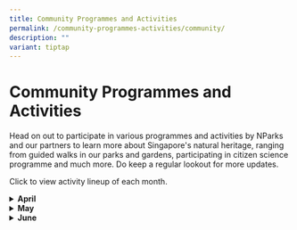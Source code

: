 ```yaml
---
title: Community Programmes and Activities
permalink: /community-programmes-activities/community/
description: ""
variant: tiptap
---
```

<h1><strong>Community Programmes and Activities</strong></h1>
<p>Head on out to participate in various programmes and activities by NParks
and our partners to learn more about Singapore's natural heritage, ranging
from guided walks in our parks and gardens, participating in citizen science
programme and much more. Do keep a regular lookout for more updates.</p>
<p></p>
<p>Click to view activity lineup of each month.</p>
<p></p>
<div data-type="detailGroup" class="isomer-accordion-group isomer-accordion isomer-accordion-white">
<details class="isomer-details">
<summary><strong>April</strong>
</summary>
<div data-type="detailsContent" class="isomer-details-content">
<table>
<tbody>
<tr>
<th rowspan="1" colspan="1">
<p>Date</p>
</th>
<th rowspan="1" colspan="1">
<p>Event</p>
</th>
<th rowspan="1" colspan="1">
<p>How to Register</p>
</th>
</tr>
<tr>
<td rowspan="1" colspan="1">
<p>Programme Round Duration: 6 April 2024 - 26 April 2024</p>
<p></p>
<p>Training Date: 6 April 2024 (9 AM - 12 PM)</p>
<p></p>
<p>Live Session: 17 April 2024 (7:30 PM - 9 PM)</p>
</td>
<td rowspan="1" colspan="1">
<p><strong>Cyber Spotter Programme 2.0 April 2024</strong>
</p>
<div class="isomer-image-wrapper">
<img style="width: 100%" height="auto" width="100%" alt="" src="/images/CSV_KV_2024JAN_Main_3334x1564.png">
</div>
<p>Cyber Spotter Programme 2.0 is a key citizen scientist component of the
Coalition to End Wildlife Trafficking Online. Empowering people to be part
of the solution by helping to detect and report illegal online listings.
Selected volunteers will undergo training to identify prohibited wildlife
products online and report any suspicious content to WWF. WWF will review
the listings and work with the participating members of the Coalition to
End Wildlife Trafficking Online to take further actions.</p>
</td>
<td rowspan="1" colspan="1">
<p>Click <a href="https://cyberspotter.wwf.sg/" rel="noopener noreferrer nofollow" target="_blank">here</a> to
view website for more information.</p>
<p>Click <a href="https://ujdqi6q2l7r.typeform.com/to/vygMEDc9" rel="noopener noreferrer nofollow" target="_blank">here</a> to
register.</p>
</td>
</tr>
<tr>
<td rowspan="1" colspan="1">
<p>13 April 2024 (9:30am - 11.30am)</p>
</td>
<td rowspan="1" colspan="1">
<p><strong>Heritage on the Hill Guided Tour.</strong>
</p>
<p>Did you know that the history of Fort Canning dates to the 14th century?
Check out the ancient artefacts from the hill, and join us on a journey
that highlights the changing faces of Fort Canning, from the ancient 14th
century to the colonial 19th century and beyond!</p>
</td>
<td rowspan="1" colspan="1">
<p>Click <a href="https://beta.nparks.gov.sg/visit/events/event-detail/FCP_HT1/336_Heritage-on-the-Hill-Guided-Tour" rel="noopener noreferrer nofollow" target="_blank">here</a> to
register.</p>
</td>
</tr>
<tr>
<td rowspan="1" colspan="1">
<p>13 April 2024 (1pm - 2pm)</p>
</td>
<td rowspan="1" colspan="1">
<p><strong>A Peek into a Civet’s Life in Urban Singapore.</strong>
</p>
<p>The Common Palm Civet is a nocturnal mammal that lives among us in urban
Singapore. Ever wondered what civets eat? Are they important to the ecosystem?
Through this talk, you will learn the ways of the civet, where they can
be seen and the threats that they face. In addition to the knowledge on
civets, you will also learn about other urban wildlife and what general
etiquette to adopt to best admire and appreciate the rich biodiversity
that we have in Singapore.</p>
</td>
<td rowspan="1" colspan="1">
<p>Click <a href="https://www.eventbrite.sg/e/a-peek-into-a-civets-life-in-urban-singapore-tickets-864401005677?aff=odcleoeventsincollection" rel="noopener noreferrer nofollow" target="_blank">here</a> to
register.</p>
</td>
</tr>
<tr>
<td rowspan="1" colspan="1">
<p>14 April 2024 (12.30pm - 1.30pm)</p>
</td>
<td rowspan="1" colspan="1">
<p><strong>Snakes Alive!</strong>
</p>
<p>Learn about the different species of snakes that live in Singapore. Are
all snakes dangerous? What should you do if you are bitten by a venomous
snake? Get your questions answered and find out how we can peacefully coexist
with our scaley neighbours.</p>
</td>
<td rowspan="1" colspan="1">
<p>Click <a href="https://www.eventbrite.sg/e/snakes-alive-tickets-863390994707?aff=odcleoeventsincollection" rel="noopener noreferrer nofollow" target="_blank">here</a> to
register.</p>
</td>
</tr>
<tr>
<td rowspan="1" colspan="1">
<p>20 April 2024 (9am - 10.30am)</p>
</td>
<td rowspan="1" colspan="1">
<p><strong>Apr 2024 GDO Nature Walk - Therapeutic Horticulture Experience.</strong>
</p>
<p>Have you gone on a therapeutic garden tour? Join us and explore the restorative
benefits of therapeutic horticulture in our green spaces. This experience
is for anyone who needs a moment of peace and tranquility. Led by trained
guides, it is crafted to promote low-intensity exercise, stimulate memory,
encourage positive social interactions, and foster mindfulness.</p>
</td>
<td rowspan="1" colspan="1">
<p>Registration will open at 10am on 5 Apr 2024, and will close either 3
days before the event or when fully registered. Successful registrants
will receive a confirmation email 3 days before the tour. You will be placed
on our waiting list if the programme is full.</p>
<p></p>
<p>Click <a href="https://beta.nparks.gov.sg/visit/events/event-detail/GDO24_17/353_Apr-2024-GDO-Nature-Walk-Therapeutic-Horticulture-Experience" rel="noopener noreferrer nofollow" target="_blank">here</a> to
register.</p>
</td>
</tr>
<tr>
<td rowspan="1" colspan="1">
<p>20 April 2024 (9am - 10.30am)</p>
</td>
<td rowspan="1" colspan="1">
<p><strong>Apr 2024 GDO Gardening Series - Best Air Plants for a Modern Gardener.</strong>
</p>
<p>Join Mr. Kevin Cheong from Pick A Plant to discover the top five essential
Tillandsia varieties that flourish in Singapore's climate, and uncover
the techniques for nurturing these exquisite air plants.</p>
<p></p>
<p>Seats are limited, so sign up early to secure your spot!</p>
</td>
<td rowspan="1" colspan="1">
<p>Registration will open at 10am on 5 Apr 2024, and will close either 3
days before the event or when fully registered. Successful registrants
will receive a confirmation email 3 days before the talk. You will be placed
on our waiting list if the programme is full.</p>
<p></p>
<p>Click <a href="https://beta.nparks.gov.sg/visit/events/event-detail/GDO24_18/363_Apr-2024-GDO-Gardening-Series-Best-Air-Plants-for-a-Modern-Gardener" rel="noopener noreferrer nofollow" target="_blank">here</a> to
register.</p>
</td>
</tr>
<tr>
<td rowspan="1" colspan="1">
<p>20 April 2024 (9am - 11am)</p>
</td>
<td rowspan="1" colspan="1">
<p><strong>Trees of the Fort Guided Tour.</strong>
</p>
<p>The Trees of the Fort guided tour takes you to beautiful trees at Fort
Canning Park amidst a backdrop of lush greenery and rich history. Fort
Canning Hill, on which the park sits, once housed a Malay Kingdom in the
14th century. It was also the place of residence for several governors
and was even transformed into a fort in the 1860s.&nbsp;</p>
</td>
<td rowspan="1" colspan="1">
<p>Click <a href="https://beta.nparks.gov.sg/visit/events/event-detail/FCP_TF1/344_Trees-of-the-Fort-Guided-Tour" rel="noopener noreferrer nofollow" target="_blank">here</a> to
register.</p>
</td>
</tr>
<tr>
<td rowspan="1" colspan="1">
<p>20 April 2024 (10am - 11am)</p>
</td>
<td rowspan="1" colspan="1">
<p><strong>Apr 2024 GDO Nature Walk - Orchid Garden Tour.</strong>
</p>
<p>Indulge in the enchanting world of orchids with our short and sweet Orchid
Garden Tour! Let the friendly volunteer guides, from The Orchid Society
of South East Asia (OSSEA), take you on a journey through stunning displays
of vibrant colours and sweet fragrances. Sign up now to discover the beauty
of orchids!</p>
</td>
<td rowspan="1" colspan="1">
<p>Registration will open at 10 am on 5 Apr 2024 and will close either 3
days before the event or when fully registered. Successful registrants
will receive a confirmation email 3 days before the tour. You will be placed
on our waiting list if the programme is full.</p>
<p></p>
<p>Click <a href="https://beta.nparks.gov.sg/visit/events/event-detail/GDO24_16/352_Apr-2024-GDO-Nature-Walk-Orchid-Garden-Tour" rel="noopener noreferrer nofollow" target="_blank">here</a> to
register.</p>
</td>
</tr>
<tr>
<td rowspan="1" colspan="1">
<p>24 April 2024 (2pm - 4.30pm)</p>
</td>
<td rowspan="1" colspan="1">
<p><strong>SewSustain Club.</strong>
</p>
<p>SewSustain Club is a vibrant community for sewing enthusiasts passionate
about sustainability. Beginners have the opportunity to learn basic stitches,
and participants are to bring their own needles, threads, scissors, and
optional embellishments like sequins, beads, buttons, and ribbons to personalize
their projects. The club fosters a collaborative environment without pressure,
welcoming individuals to join in reducing textile waste and promoting eco-friendly
fashion.&nbsp;</p>
</td>
<td rowspan="1" colspan="1">
<p>Click <a href="https://www.eventbrite.sg/e/sewsustain-club-tickets-866049676897?aff=odcleoeventsincollection" rel="noopener noreferrer nofollow" target="_blank">here</a> to
register.</p>
</td>
</tr>
<tr>
<td rowspan="1" colspan="1">
<p>27 April 2024 (10am - 11.30am)</p>
</td>
<td rowspan="1" colspan="1">
<p><strong>Fort Canning Galleries Guided Tour.</strong>
</p>
<p>Join us on a guided tour of the Fort Canning Heritage Gallery, which traces
the rich history of the hill and showcases the rare artefacts found here.
This tour will also take you to the Spice Gallery, which looks at the history
of spices and spice traders in Singapore, and is nestled in Singapore's
most diverse spice garden.</p>
</td>
<td rowspan="1" colspan="1">
<p>Click <a href="https://beta.nparks.gov.sg/visit/events/event-detail/FCP_GT1/347_Fort-Canning-Galleries-Guided-Tour" rel="noopener noreferrer nofollow" target="_blank">here</a> to
register.</p>
</td>
</tr>
<tr>
<td rowspan="1" colspan="1">
<p>27 April 2024 (10am - 10.45am)</p>
</td>
<td rowspan="1" colspan="1">
<p><strong>Race Against Time - Science Behind a Botanic Garden Tour.</strong>
</p>
<p>This session introduces the research facilities at the Singapore Botanic
Gardens such as the Library of Botany &amp; Horticulture, Orchid &amp;
Micro-propagation laboratory and the Herbarium.</p>
<p>Highlights of&nbsp; this 45-minute tour includes a visit to the Herbarium
which stores physical records of reference plant materials, some dating
as far back as 1790.&nbsp; In addition, learn about our hybridization programme
for orchids, a process introduced back in 1930’s by the then Director,
R.E Holttum.</p>
</td>
<td rowspan="1" colspan="1">
<p>Registration required 15-min prior at the Tanglin Visitor Services Desk.
Limited slots on a first-come-first-served basis. For ages 9 and above.</p>
<p></p>
<p>Click <a href="https://www.nparks.gov.sg/sbg/whats-happening/calendar-of-events/rat-tour-apr-2024" rel="noopener noreferrer nofollow" target="_blank">here</a> to
visit the website for more information.</p>
</td>
</tr>
<tr>
<td rowspan="1" colspan="1">
<p>28 April 2024 (10.30am - 12pm)</p>
</td>
<td rowspan="1" colspan="1">
<p><strong>Singapore Terrestrial Conservation Plan Launch Event.</strong>
</p>
<p>The STCP is a ground-up collaborative document that consolidates the knowledge,
views, concerns, and recommendations of Singapore society for the conservation
of terrestrial and freshwater ecosystems and biodiversity.</p>
</td>
<td rowspan="1" colspan="1">
<p>This programme is open to members of the National Library Board, Singapore.</p>
<p>Please ensure you have your myLibrary username on hand before proceeding
with the registration. If you do not have a myLibrary username, you can
create one here:&nbsp;<a href="https://account.nlb.gov.sg" rel="noopener noreferrer nofollow" target="_blank">https://account.nlb.gov.sg</a>.</p>
<p></p>
<p>Click <a href="https://www.eventbrite.com/e/singapore-terrestrial-conservation-plan-launch-event-tickets-871580880877?aff=odcleoeventsincollection&amp;keep_tld=1" rel="noopener noreferrer nofollow" target="_blank">here</a> to
register.</p>
</td>
</tr>
<tr>
<td rowspan="1" colspan="1">
<p>30 April 2024 (7.30pm - 10.30pm)</p>
</td>
<td rowspan="1" colspan="1">
<p><strong>Breeding of Urban Farming Crops.</strong>
</p>
<p>Learn how genome-editing approach is being used for breeding of urban
farming crops!</p>
</td>
<td rowspan="1" colspan="1">
<p>This programme is open to members of the National Library Board, Singapore.
Please ensure you have your myLibrary username on hand before proceeding
with the registration. If you do not have a myLibrary username, you can
create one here:&nbsp;<a href="https://account.nlb.gov.sg/" rel="noopener noreferrer nofollow" target="_blank">https://account.nlb.gov.sg/</a>
</p>
<p></p>
<p>Click <a href="https://www.eventbrite.sg/e/breeding-of-urban-farming-crops-tickets-855026325757?aff=odcleoeventsincollection" rel="noopener noreferrer nofollow" target="_blank">here</a> to
register.</p>
</td>
</tr>
<tr>
<td rowspan="1" colspan="1">
<p>30 April 2024 (3pm - 5pm)</p>
</td>
<td rowspan="1" colspan="1">
<p><strong>Habitat Enhancement at Lim Chu Kang Nature Park.</strong>
</p>
<p>Play a part in enhancing the coastal and grassland habitats of Lim Chu
Kang Nature Park. Join us in nurturing the young saplings and removal of
invasive species to restore the native habitats of the Nature Park.&nbsp;</p>
</td>
<td rowspan="1" colspan="1">
<p>Click <a href="https://beta.nparks.gov.sg/visit/events/event-detail/SBLCK01/297_Habitat-Enhancement-at-Lim-Chu-Kang-Nature-Park" rel="noopener noreferrer nofollow" target="_blank">here</a> to
register.</p>
</td>
</tr>
</tbody>
</table>
</div>
</details>
</div>
<div data-type="detailGroup" class="isomer-accordion-group isomer-accordion isomer-accordion-white">
<details class="isomer-details">
<summary><strong>May</strong>
</summary>
<div data-type="detailsContent" class="isomer-details-content">
<p>Table</p>
<table>
<tbody>
<tr>
<th rowspan="1" colspan="1">
<p>Date</p>
</th>
<th rowspan="1" colspan="1">
<p>Event</p>
</th>
<th rowspan="1" colspan="1">
<p>How to Register</p>
</th>
</tr>
<tr>
<td rowspan="1" colspan="1">
<p>4 May 2024 (8.30am – 10.30am)</p>
</td>
<td rowspan="1" colspan="1">
<p><strong>Walk With Your Neighbours @ Chestnut Nature Park</strong>
</p>
<div class="isomer-image-wrapper">
<img style="width: 100%" height="auto" width="100%" alt="" src="/images/B443A381_80DA_488F_B9D7_4BE036244270.jpg">
</div>
<p>Come join us in the morning for a nature walk hosted by residents, for
residents! Learn about Chestnut Nature Park's flora and fauna, and hear
about the area's history. Our guided walk is suitable for all ages, so
bring your family and friends down to explore the Park, and perhaps even
spot some of our local wildlife!</p>
</td>
<td rowspan="1" colspan="1">
<p>Free for public to attend.</p>
<p>Click <a href="https://www.eventbrite.sg/o/friends-of-chestnut-nature-park-20094180493" rel="noopener noreferrer nofollow" target="_blank">here</a> to
register on Eventbrite.</p>
<p>Click <a href="https://www.facebook.com/friendsofchestnut/" rel="noopener noreferrer nofollow" target="_blank">here</a> to
visit the Facebook page.</p>
</td>
</tr>
<tr>
<td rowspan="1" colspan="1">
<p>4 May 2024 (9.30am - 11am)</p>
</td>
<td rowspan="1" colspan="1">
<p><strong>What is in my Water?</strong>
</p>
<p>Join us for an interesting morning walk getting to know the creatures
and plants that lives in and around the water edges of Sungei Buloh.&nbsp;
<br>The walk will be cancelled if it rains.&nbsp;</p>
</td>
<td rowspan="1" colspan="1">
<p>Registration opens on 26 April, 8am.</p>
<p></p>
<p>Click <a href="https://beta.nparks.gov.sg/visit/events/event-detail/SBWM003/339_What-is-in-my-water" rel="noopener noreferrer nofollow" target="_blank">here</a> to
register.</p>
</td>
</tr>
<tr>
<td rowspan="1" colspan="1">
<p>4 May 2024 (10am - 11am)</p>
</td>
<td rowspan="1" colspan="1">
<p><strong>Nature’s Minimalists: Air Plants.</strong>
</p>
<p><em>Tillandsia</em>, or air plants, are admired by plant hobbyists for
their beautiful silver-green colour and form.&nbsp; These epiphytic plants
have minimal maintenance requirements and do not need soil to grow. Join
us to learn about the characteristics of air plants and their native habitats,
as well as how to make them flourish.</p>
</td>
<td rowspan="1" colspan="1">
<p>Click <a href="https://beta.nparks.gov.sg/visit/events/event-detail/EDUA0501/286_Nature-s-Minimalists-Air-Plants" rel="noopener noreferrer nofollow" target="_blank">here</a> to
register.</p>
</td>
</tr>
<tr>
<td rowspan="1" colspan="1">
<p>4 May 2024 (2pm - 3pm)</p>
</td>
<td rowspan="1" colspan="1">
<p><strong>Otters in our City.</strong>
</p>
<p>Ever wonder about the family of otters you meet while out on a stroll?
Find out about our urban otters and how they are a uniquely Singapore experience!</p>
</td>
<td rowspan="1" colspan="1">
<p>Click <a href="https://www.eventbrite.sg/e/otters-in-our-city-tickets-877785348607?aff=odcleoeventsincollection" rel="noopener noreferrer nofollow" target="_blank">here</a> to
register.</p>
</td>
</tr>
<tr>
<td rowspan="1" colspan="1">
<p>4 May 2024 (2.30pm - 4pm)</p>
</td>
<td rowspan="1" colspan="1">
<p><strong>Croc and Friends at Lookout Point.</strong>
</p>
<p>Learn all about the Estuarine Crocodiles that bask in the Reserve with
our volunteer Bernard, who has a keen interest in our reptilian friends!&nbsp;</p>
</td>
<td rowspan="1" colspan="1">
<p>Click <a href="https://beta.nparks.gov.sg/visit/events/event-detail/SBWM008/367_Croc-and-Friends-at-Lookout-Point" rel="noopener noreferrer nofollow" target="_blank">here</a> to
register.</p>
</td>
</tr>
<tr>
<td rowspan="1" colspan="1">
<p>5 May 2024 (10am - 11.30am)</p>
</td>
<td rowspan="1" colspan="1">
<p><strong>St John's Island Monthly Guided Walk.</strong>
</p>
<p>A free 90-minute guided tour (capped at 20 participants) will be held
on the first Sunday of every month. National Parks Board volunteers will
introduce you to the key features along the St John’s Island Trail.
<br>&nbsp;
<br>This land-based trail covers a distance of 1.6km. You can purchase your
own ferry ticket at Marina South Pier and take the 9am ferry to St John’s
Island.&nbsp;</p>
</td>
<td rowspan="1" colspan="1">
<p>Click <a href="https://beta.nparks.gov.sg/visit/events/event-detail/SJITRL01/20_St-John-s-Island-Monthly-Guided-Walk" rel="noopener noreferrer nofollow" target="_blank">here</a> to
register.</p>
</td>
</tr>
<tr>
<td rowspan="1" colspan="1">
<p>5 May 2024 (1.30pm - 2.30pm)</p>
</td>
<td rowspan="1" colspan="1">
<p><strong>Snakes Alive!</strong>
</p>
<p>Are all snakes dangerous? What should you do if you are bitten by a venomous
snake? Get your questions answered and find out how we can peacefully coexist
with our scaley neighbours.</p>
</td>
<td rowspan="1" colspan="1">
<p>This programme&nbsp;is open to members of the National Library Board,
Singapore. Please ensure you have your myLibrary username on hand before
proceeding with the registration. If you do not have a myLibrary username,
you can create one here:&nbsp;<a href="https://account.nlb.gov.sg/" rel="noopener noreferrer nofollow" target="_blank">https://account.nlb.gov.sg/</a>
</p>
<p></p>
<p>Click <a href="https://www.eventbrite.sg/e/snakes-alive-tickets-876465731597?aff=odcleoeventsincollection" rel="noopener noreferrer nofollow" target="_blank">here</a> to
register.</p>
</td>
</tr>
<tr>
<td rowspan="1" colspan="1">
<p>8 May 2024 (7pm - 10.30pm)</p>
</td>
<td rowspan="1" colspan="1">
<p><strong>Zero Waste Lifestyle: Reducing Waste and Living Sustainably.</strong>
</p>
<p>Is it possible to lead a life of zero waste? Find out how we can get there
through conscious efforts and nudges to make impactful changes in our lifestyle.
This talk explores what we can do as individuals to minimise waste generation.
Learn how waste reduction efforts can be fun as well as beneficial to us
as we discuss how to make the right consumer choices and carry out recycling
and composting at home.</p>
</td>
<td rowspan="1" colspan="1">
<p>This programme is open to members of the National Library Board, Singapore.
Please ensure you have your myLibrary username on hand before proceeding
with the registration. If you do not have a myLibrary username, you can
create one here:&nbsp;<a href="https://account.nlb.gov.sg/" rel="noopener noreferrer nofollow" target="_blank">https://account.nlb.gov.sg/</a>
</p>
<p></p>
<p>Click <a href="https://www.eventbrite.sg/e/zero-waste-lifestyle-reducing-waste-and-living-sustainably-down-to-earth-tickets-849239065907?aff=odcleoeventsincollection" rel="noopener noreferrer nofollow" target="_blank">here</a> to
register.</p>
</td>
</tr>
<tr>
<td rowspan="1" colspan="1">
<p>11 May 2024 (9.30am - 11am)</p>
</td>
<td rowspan="1" colspan="1">
<p><strong>What is in my mangrove?</strong>
</p>
<p>Join us for a guided walk of this unique mangrove wetlands located at
the border of freshwater (river) and salt water (sea). Singapore used to
have large areas of mangroves, but lost most of them to coastal development.
Few mangroves are left in Singapore, one of which is at Sungei Buloh Wetland
Reserve.&nbsp;
<br>&nbsp;
<br>The walk will be cancelled if it rains.&nbsp;</p>
</td>
<td rowspan="1" colspan="1">
<p>Click <a href="https://beta.nparks.gov.sg/visit/events/event-detail/SBWM004/341_What-is-in-my-mangrove" rel="noopener noreferrer nofollow" target="_blank">here</a> to
register.</p>
</td>
</tr>
<tr>
<td rowspan="1" colspan="1">
<p>11 May 2024 (2.30pm - 4.30 pm)</p>
</td>
<td rowspan="1" colspan="1">
<p><strong>Marine Meanderings through Southeast Asia.</strong>
</p>
<p>Embark on a cinematic voyage that explores the historical, poetic and
social ties surrounding marine life in a Southeast Asian context. The four
short films each illuminate a distinct facet of the sea and its inhabitants–
an animation of fishes and their poetic existence, a poignant documentary
on the challenges faced by an Indonesian fisherwoman, an experimental video
on the colonial histories lingering in the Malayan strait, and a look at
crocodile mythologies in Sulawesi. Their narratives capture the diversity
of human-nature relationships and the richness of marine life in our region.&nbsp;&nbsp;</p>
<p></p>
</td>
<td rowspan="1" colspan="1">
<p>Click <a href="https://www.eventbrite.sg/e/marine-meanderings-through-southeast-asia-lit-for-the-planet-tickets-879261935117?aff=odcleoeventsincollection" rel="noopener noreferrer nofollow" target="_blank">here</a> to
register.</p>
</td>
</tr>
<tr>
<td rowspan="1" colspan="1">
<p>11 May 2024 (1.45pm - 2.45pm)</p>
</td>
<td rowspan="1" colspan="1">
<p><strong>Our Wild Neighbours from Pasir Ris Park.</strong>
</p>
<p>Sometimes great stories are hidden right in our own backyard. Learn&nbsp;about
the lives of our wild neighbours who call Pasir Ris Park their home through
photos and videos taken by award-winning wildlife photographer, Jayaprakash
Bojan. Join him in this visual journey and&nbsp;gather some tips and tricks
in photography and storytelling.</p>
</td>
<td rowspan="1" colspan="1">
<p>Click <a href="https://www.eventbrite.sg/e/our-wild-neighbours-from-pasir-ris-park-tickets-880139760717?aff=odcleoeventsincollection" rel="noopener noreferrer nofollow" target="_blank">here</a> to
register.</p>
</td>
</tr>
<tr>
<td rowspan="1" colspan="1">
<p>12 May 2024 (1pm - 2pm)</p>
</td>
<td rowspan="1" colspan="1">
<p><strong>Wild Rescues in Singapore: What can you do to help wild animals in distress.</strong>
</p>
<p>Spot a grounded baby bird or a snake in your neighbourhood's coffeeshop?
What about the sounds coming from your attic at night?</p>
<p>Join Kalai, ACRES Wildlife Rescue Officer, to find out what you can do
if you encounter a wild animal in distress and how you can be an advocate
in helping our wildlife.</p>
</td>
<td rowspan="1" colspan="1">
<p>Click <a href="https://www.eventbrite.sg/e/wild-rescues-in-singapore-what-can-you-do-to-help-wild-animals-in-distress-tickets-881214164287?aff=odcleoeventsincollection" rel="noopener noreferrer nofollow" target="_blank">here</a> to
register.</p>
</td>
</tr>
<tr>
<td rowspan="1" colspan="1">
<p>14 May 2024 (7.30pm - 8.30pm)</p>
</td>
<td rowspan="1" colspan="1">
<p><strong>Insects: Studying Nature’s Tiny Organisms to Seek Sustainable Solutions.</strong>
</p>
<p>Insects represent a crucial component of the ecosystem and are often nature’s
solution to pollination as well as nutrient recycling.</p>
<p>This talk will emphasize the value of studying insects as sustainable
solutions to environmental challenges.</p>
</td>
<td rowspan="1" colspan="1">
<p>Click <a href="https://www.eventbrite.sg/e/insects-studying-natures-tiny-organisms-to-seek-sustainable-solutions-tickets-881797659537?aff=odcleoeventsincollection" rel="noopener noreferrer nofollow" target="_blank">here</a> to
register.</p>
</td>
</tr>
<tr>
<td rowspan="1" colspan="1">
<p>18 May 2024 (7.30am - 9.30am)</p>
</td>
<td rowspan="1" colspan="1">
<p><strong>Bird Watching along The Southern Ridges.</strong>
</p>
<p>Join us for a bird watching tour at The Southern Ridges, where up to 43
species of birds have been spotted so far. This tour will take you through
the Forest Walk and the Singing Forest in search of these beautiful birds.
Do bring along a pair of binoculars or a camera with a zoom function for
a better experience.&nbsp;</p>
</td>
<td rowspan="1" colspan="1">
<p>Click <a href="https://beta.nparks.gov.sg/visit/events/event-detail/BWSR2024/7_Bird-Watching-along-The-Southern-Ridges" rel="noopener noreferrer nofollow" target="_blank">here</a> to
register.</p>
</td>
</tr>
<tr>
<td rowspan="1" colspan="1">
<p>18 May 2024 (9.30am - 10.30pm)</p>
</td>
<td rowspan="1" colspan="1">
<p><strong>Nature Appreciation Walk at Bukit Timah Nature Reserve.</strong>
</p>
<p>Experience nature in its pristine form at Bukit Timah Nature Reserve,
which is a mere 12 km from the bustling city centre. By virtue of Singapore’s
location on the equatorial belt, the reserve has one of the richest and
most diverse ecological systems.&nbsp;Join us for a Guided Nature Appreciation
Walk to find out more about the flora &amp; fauna that can be found in
the reserve!</p>
</td>
<td rowspan="1" colspan="1">
<p>Registration opens on 27 April, 12am.</p>
<p></p>
<p>Click <a href="https://beta.nparks.gov.sg/visit/events/event-detail/BTNR_002/305_Nature-Appreciation-Walk-at-Bukit-Timah-Nature-Reserve" rel="noopener noreferrer nofollow" target="_blank">here</a> to
register.</p>
</td>
</tr>
<tr>
<td rowspan="1" colspan="1">
<p>18 May 2024 (9.30am - 10.30am)</p>
</td>
<td rowspan="1" colspan="1">
<p><strong>Nature Guided Walk at Rifle Range Nature Park.</strong>
</p>
<p>Join us for a morning walk at Rifle Range Nature Park!
<br>&nbsp;
<br>This 1-hour guided walk will allow participants to learn more about our
rich biodiversity and the animal crossing features such as rope bridges
and colugo poles. Find out how these structures enhance the ecological
connectivity for our wildlife and the importance of Rifle Range Nature
Park as a green buffer to protect Bukit Timah Nature Reserve.</p>
</td>
<td rowspan="1" colspan="1">
<p>Registration opens on 27 April, 12am.</p>
<p></p>
<p>Click <a href="https://beta.nparks.gov.sg/visit/events/event-detail/RRNP_004/302_Nature-Guided-Walk-at-Rifle-Range-Nature-Park" rel="noopener noreferrer nofollow" target="_blank">here</a> to
register.</p>
</td>
</tr>
<tr>
<td rowspan="1" colspan="1">
<p>18 May 2024 (9.30am - 11am)</p>
</td>
<td rowspan="1" colspan="1">
<p><strong>What is in my mangrove?</strong>
</p>
<p>Join us for a guided walk of this unique mangrove wetlands located at
the border of freshwater (river) and salt water (sea). Singapore used to
have large areas of mangroves, but lost most of them to coastal development.
Few mangroves are left in Singapore, one of which is at Sungei Buloh Wetland
Reserve.&nbsp;
<br>&nbsp;
<br>The walk will be cancelled if it rains.&nbsp;</p>
</td>
<td rowspan="1" colspan="1">
<p>Click <a href="https://beta.nparks.gov.sg/visit/events/event-detail/SBWM004/342_What-is-in-my-mangrove" rel="noopener noreferrer nofollow" target="_blank">here</a> to
register.</p>
</td>
</tr>
<tr>
<td rowspan="1" colspan="1">
<p>24 May 2024 (9am - 11am)</p>
</td>
<td rowspan="1" colspan="1">
<p><strong>Habitat Enhancement at Lim Chu Kang Nature Park.</strong>
</p>
<p>Play a part in enhancing the coastal and grassland habitats of Lim Chu
Kang Nature Park. Join us in nurturing the young saplings and removal of
invasive species to restore the native habitats of the Nature Park.&nbsp;</p>
</td>
<td rowspan="1" colspan="1">
<p>Click <a href="https://beta.nparks.gov.sg/visit/events/event-detail/SBLCK02/314_Habitat-Enhancement-at-Lim-Chu-Kang-Nature-Park" rel="noopener noreferrer nofollow" target="_blank">here</a> to
register.</p>
</td>
</tr>
<tr>
<td rowspan="1" colspan="1">
<p>25 May 2024 (9.30am - 11am)</p>
</td>
<td rowspan="1" colspan="1">
<p><strong>What is in my Water?</strong>
</p>
<p>Join us for an interesting morning walk getting to know the creatures
and plants that lives in and around the water edges of Sungei Buloh.&nbsp;
<br>The walk will be cancelled if it rains.&nbsp;</p>
</td>
<td rowspan="1" colspan="1">
<p>Registration opens on 17 May, 8am.</p>
<p></p>
<p>Click <a href="https://beta.nparks.gov.sg/visit/events/event-detail/SBWM003/340_What-is-in-my-water" rel="noopener noreferrer nofollow" target="_blank">here</a> to
register.</p>
</td>
</tr>
<tr>
<td rowspan="1" colspan="1">
<p>25 May 2024 and 26 May 2024</p>
</td>
<td rowspan="1" colspan="1">
<p><strong>Book a Tree: Preserving Nature Through Photography</strong>
</p>
<div class="isomer-image-wrapper">
<img style="width: 100%" height="auto" width="100%" alt="" src="/images/IMG_6876.jpg">
</div>
<p>Book-A-Tree is a movement to support NParks in their mission to plant
1 million trees around Singapore to further enhance its status as a garden
city. The movement is supported by the sales of the book “God’s Own Design
- A Photographic Journey Through Nature”. All proceeds from the book sales
would be donated to the Garden City Fund’s Plant-A-Tree Programme.</p>
</td>
<td rowspan="1" colspan="1">
<p>Click <a href="https://www.linkedin.com/pulse/sowing-seeds-success-50-reflection-book-a-tree-journey-bhavesh-shukla-irdmc/?trackingId=9vbfWR4oRnerfElpfW7S%2FQ%3D%3D" rel="noopener noreferrer nofollow" target="_blank">here</a>to
learn more about the history of Book a Tree</p>
</td>
</tr>
<tr>
<td rowspan="1" colspan="1">
<p>29 May 2024 (7pm - 8pm)</p>
</td>
<td rowspan="1" colspan="1">
<p><strong>Rooted between Sea and Land: Mangroves in Singapore | Down to Earth</strong>
</p>
<p>Our garden city, dotted with urban forests and plentiful parks is also
home to mangroves. These forests that thrives in the twilight zone between
land and sea are our natural helpers in reversing and mitigating the impacts
of climate change. However, these fragile habitats face the threat of development
and rising sea levels. In this talk, learn more about the mangrove ecosystems
in Singapore, hear about its inhabitants, and their critical role in addressing
climate change challenges for Singapore and the region.</p>
</td>
<td rowspan="1" colspan="1">
<p>Click <a href="https://www.eventbrite.sg/e/rooted-between-sea-and-land-mangroves-in-singapore-down-to-earth-tickets-881715844827?aff=odcleoeventsincollection" rel="noopener noreferrer nofollow" target="_blank">here</a> to
register.</p>
</td>
</tr>
</tbody>
</table>
</div>
</details>
</div>
<div data-type="detailGroup" class="isomer-accordion-group isomer-accordion isomer-accordion-white">
<details class="isomer-details">
<summary><strong>June</strong>
</summary>
<div data-type="detailsContent" class="isomer-details-content">
<table>
<tbody>
<tr>
<th rowspan="1" colspan="1">
<p>Date</p>
</th>
<th rowspan="1" colspan="1">
<p>Event</p>
</th>
<th rowspan="1" colspan="1">
<p>How to Register</p>
</th>
</tr>
<tr>
<td rowspan="1" colspan="1">
<p>1 June 2024 (9.30am - 11am)</p>
</td>
<td rowspan="1" colspan="1">
<p><strong>What is in my mangrove?</strong>
</p>
<p>Join us for a guided walk of this unique mangrove wetlands located at
the border of freshwater (river) and salt water (sea). Singapore used to
have large areas of mangroves, but lost most of them to coastal development.
Few mangroves are left in Singapore, one of which is at Sungei Buloh Wetland
Reserve.&nbsp;
<br>&nbsp;
<br>The walk will be cancelled if it rains.&nbsp;</p>
</td>
<td rowspan="1" colspan="1">
<p>Registration opens on 24 May, 8am.</p>
<p></p>
<p>Click <a href="https://beta.nparks.gov.sg/visit/events/event-detail/SBWM0006/355_What-s-in-my-Mangrove" rel="noopener noreferrer nofollow" target="_blank">here</a> to
register.</p>
</td>
</tr>
<tr>
<td rowspan="1" colspan="1">
<p>2 June 2024 (10am - 11.30am)</p>
</td>
<td rowspan="1" colspan="1">
<p><strong>St John's Island Monthly Guided Walk.</strong>
</p>
<p>A free 90-minute guided tour (capped at 20 participants) will be held
on the first Sunday of every month. National Parks Board volunteers will
introduce you to the key features along the St John’s Island Trail.
<br>&nbsp;
<br>This land-based trail covers a distance of 1.6km. You can purchase your
own ferry ticket at Marina South Pier and take the 9am ferry to St John’s
Island.&nbsp;</p>
</td>
<td rowspan="1" colspan="1">
<p>Registration opens on 5 May, 10am.</p>
<p></p>
<p>Click <a href="https://beta.nparks.gov.sg/visit/events/event-detail/SJITRL01/21_St-John-s-Island-Monthly-Guided-Walk" rel="noopener noreferrer nofollow" target="_blank">here</a> to
register.</p>
</td>
</tr>
<tr>
<td rowspan="1" colspan="1">
<p>8 June 2024 (9.30am - 11am)</p>
</td>
<td rowspan="1" colspan="1">
<p><strong>What is in my Water?</strong>
</p>
<p>Join us for an interesting morning walk getting to know the creatures
and plants that lives in and around the water edges of Sungei Buloh.&nbsp;
<br>The walk will be cancelled if it rains.&nbsp;</p>
</td>
<td rowspan="1" colspan="1">
<p>Registration opens on 31 May, 8am.</p>
<p></p>
<p>Click <a href="https://beta.nparks.gov.sg/visit/events/event-detail/SBWM0007/357_What-s-in-my-Water" rel="noopener noreferrer nofollow" target="_blank">here</a> to
register.</p>
</td>
</tr>
<tr>
<td rowspan="1" colspan="1">
<p>15 June 2024 (9.30am - 10.30am)</p>
</td>
<td rowspan="1" colspan="1">
<p><strong>Nature Guided Walk at Rifle Range Nature Park.</strong>
</p>
<p>Join us for a morning walk at Rifle Range Nature Park!
<br>&nbsp;
<br>This 1-hour guided walk will allow participants to learn more about our
rich biodiversity and the animal crossing features such as rope bridges
and colugo poles. Find out how these structures enhance the ecological
connectivity for our wildlife and the importance of Rifle Range Nature
Park as a green buffer to protect Bukit Timah Nature Reserve.</p>
</td>
<td rowspan="1" colspan="1">
<p>Registration opens on 25 May, 12am.</p>
<p></p>
<p>Click <a href="https://beta.nparks.gov.sg/visit/events/event-detail/RRNP_004/303_Nature-Guided-Walk-at-Rifle-Range-Nature-Park" rel="noopener noreferrer nofollow" target="_blank">here</a> to
register.</p>
</td>
</tr>
<tr>
<td rowspan="1" colspan="1">
<p>15 June 2024 (9.30am - 11am)</p>
</td>
<td rowspan="1" colspan="1">
<p><strong>What is in my mangrove?</strong>
</p>
<p>Join us for a guided walk of this unique mangrove wetlands located at
the border of freshwater (river) and salt water (sea). Singapore used to
have large areas of mangroves, but lost most of them to coastal development.
Few mangroves are left in Singapore, one of which is at Sungei Buloh Wetland
Reserve.&nbsp;
<br>&nbsp;
<br>The walk will be cancelled if it rains.&nbsp;</p>
</td>
<td rowspan="1" colspan="1">
<p>Registration opens on 5 June, 8am.</p>
<p></p>
<p>Click <a href="https://beta.nparks.gov.sg/visit/events/event-detail/SBWM0006/356_What-s-in-my-Mangrove" rel="noopener noreferrer nofollow" target="_blank">here</a> to
register.</p>
</td>
</tr>
<tr>
<td rowspan="1" colspan="1">
<p>20 June 2024 (2pm - 3.30pm)</p>
</td>
<td rowspan="1" colspan="1">
<p><strong>Sustaining your Home Garden.</strong>
</p>
<p>This programme is one in a five-part series where you will learn the importance
of urban farming as well as some key tips and tricks to build your own
urban garden. Join NLB volunteer and avid gardener, Mr. Ong Chin Tiong
as he takes you through the fundamentals of Urban Farming. Please register
for each session separately.</p>
</td>
<td rowspan="1" colspan="1">
<p>Click <a href="https://www.eventbrite.sg/e/sustaining-your-home-garden-tickets-846619530807?aff=odcleoeventsincollection" rel="noopener noreferrer nofollow" target="_blank">here</a> to
register.</p>
</td>
</tr>
<tr>
<td rowspan="1" colspan="1">
<p>22 June 2024 (9am - 11am)</p>
</td>
<td rowspan="1" colspan="1">
<p><strong>Fun Walk along The Southern Ridges.</strong>
</p>
<p>Take your family on a leisure stroll through The Southern Ridges, a soothing
sanctuary of greenery that is not only steeped in history but also home
to some of Singapore's most exciting flora and fauna. Highlights of the
tour included the Henderson Waves, Sembcorp Forest of the Giants, Forest
Walk and the Singing Forest.</p>
</td>
<td rowspan="1" colspan="1">
<p>Registration opens on 1 May, 12am.</p>
<p></p>
<p>Click <a href="https://beta.nparks.gov.sg/visit/events/event-detail/FWSR2024/13_Fun-Walk-along-The-Southern-Ridges" rel="noopener noreferrer nofollow" target="_blank">here</a> to
register.</p>
</td>
</tr>
<tr>
<td rowspan="1" colspan="1">
<p>22 June 2024 (9am - 11am)</p>
</td>
<td rowspan="1" colspan="1">
<p><strong>Habitat Enhancement at Lim Chu Kang Nature Park.</strong>
</p>
<p>Play a part in enhancing the coastal and grassland habitats of Lim Chu
Kang Nature Park. Join us in nurturing the young saplings and removal of
invasive species to restore the native habitats of the Nature Park.&nbsp;</p>
</td>
<td rowspan="1" colspan="1">
<p>Registration opens on 5 June, 8am.</p>
<p></p>
<p>Click <a href="https://beta.nparks.gov.sg/visit/events/event-detail/SBLCK02/315_Habitat-Enhancement-at-Lim-Chu-Kang-Nature-Park" rel="noopener noreferrer nofollow" target="_blank">here</a> to
register.</p>
</td>
</tr>
<tr>
<td rowspan="1" colspan="1">
<p>22 June 2024 (9.30am - 11am)</p>
</td>
<td rowspan="1" colspan="1">
<p><strong>What is in my Water?</strong>
</p>
<p>Join us for an interesting morning walk getting to know the creatures
and plants that lives in and around the water edges of Sungei Buloh.&nbsp;
<br>The walk will be cancelled if it rains.&nbsp;</p>
</td>
<td rowspan="1" colspan="1">
<p>Registration opens on 14 June, 8am.</p>
<p></p>
<p>Click <a href="https://beta.nparks.gov.sg/visit/events/event-detail/SBWM0007/358_What-s-in-my-Water" rel="noopener noreferrer nofollow" target="_blank">here</a> to
register.</p>
</td>
</tr>
</tbody>
</table>
</div>
</details>
</div>
<p></p>